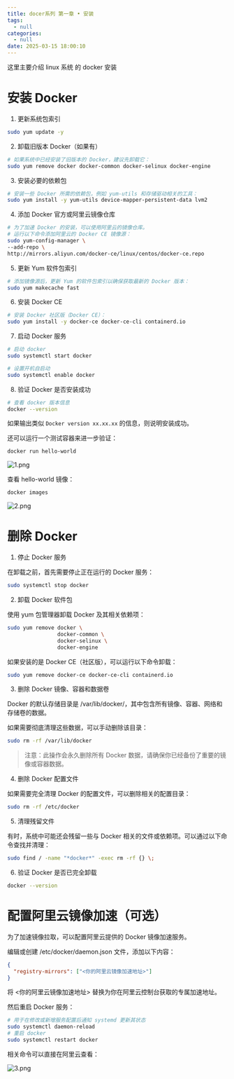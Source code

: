 ```yaml
---
title: docer系列 第一章 • 安装
tags:
  - null
categories:
  - null
date: 2025-03-15 18:00:10
---
```


这里主要介绍 linux 系统 的 docker 安装

<!-- more -->

# 安装 Docker

1. 更新系统包索引

```bash
sudo yum update -y
```

2. 卸载旧版本 Docker（如果有）

```bash
# 如果系统中已经安装了旧版本的 Docker，建议先卸载它：
sudo yum remove docker docker-common docker-selinux docker-engine
```

3. 安装必要的依赖包

```bash
# 安装一些 Docker 所需的依赖包，例如 yum-utils 和存储驱动相关的工具：
sudo yum install -y yum-utils device-mapper-persistent-data lvm2
```

4. 添加 Docker 官方或阿里云镜像仓库

```bash
# 为了加速 Docker 的安装，可以使用阿里云的镜像仓库。
# 运行以下命令添加阿里云的 Docker CE 镜像源：
sudo yum-config-manager \
--add-repo \
http://mirrors.aliyun.com/docker-ce/linux/centos/docker-ce.repo
```

5. 更新 Yum 软件包索引

```bash
# 添加镜像源后，更新 Yum 的软件包索引以确保获取最新的 Docker 版本：
sudo yum makecache fast
```

6. 安装 Docker CE

```bash
# 安装 Docker 社区版（Docker CE）：
sudo yum install -y docker-ce docker-ce-cli containerd.io
```

7. 启动 Docker 服务

```bash
# 启动 docker
sudo systemctl start docker

# 设置开机自启动
sudo systemctl enable docker
```

8. 验证 Docker 是否安装成功

```bash
# 查看 docker 版本信息
docker --version
```

如果输出类似 `Docker version xx.xx.xx` 的信息，则说明安装成功。

还可以运行一个测试容器来进一步验证：

```bash
docker run hello-world
```

![1.png](https://img-bed.renouc.cn/v2/8jVgVQO.png)

查看 hello-world 镜像：

```bash
docker images
```

![2.png](https://img-bed.renouc.cn/v2/41Ow6kt.png)

# 删除 Docker

1. 停止 Docker 服务

在卸载之前，首先需要停止正在运行的 Docker 服务：

```bash
sudo systemctl stop docker
```

2. 卸载 Docker 软件包

使用 yum 包管理器卸载 Docker 及其相关依赖项：

```bash
sudo yum remove docker \
                docker-common \
                docker-selinux \
                docker-engine
```

如果安装的是 Docker CE（社区版），可以运行以下命令卸载：

```bash
sudo yum remove docker-ce docker-ce-cli containerd.io
```

3. 删除 Docker 镜像、容器和数据卷

Docker 的默认存储目录是 /var/lib/docker/，其中包含所有镜像、容器、网络和存储卷的数据。

如果需要彻底清理这些数据，可以手动删除该目录：

```bash
sudo rm -rf /var/lib/docker
```

> 注意：此操作会永久删除所有 Docker 数据，请确保你已经备份了重要的镜像或容器数据。

4. 删除 Docker 配置文件

如果需要完全清理 Docker 的配置文件，可以删除相关的配置目录：

```bash
sudo rm -rf /etc/docker
```

5. 清理残留文件

有时，系统中可能还会残留一些与 Docker 相关的文件或依赖项。可以通过以下命令查找并清理：

```bash
sudo find / -name "*docker*" -exec rm -rf {} \;
```

6. 验证 Docker 是否已完全卸载

```bash
docker --version
```

# 配置阿里云镜像加速（可选）

为了加速镜像拉取，可以配置阿里云提供的 Docker 镜像加速服务。

编辑或创建 /etc/docker/daemon.json 文件，添加以下内容：

```json
{
  "registry-mirrors": ["<你的阿里云镜像加速地址>"]
}
```

将 <你的阿里云镜像加速地址> 替换为你在阿里云控制台获取的专属加速地址。

然后重启 Docker 服务：

```bash
# 用于在修改或新增服务配置后通知 systemd 更新其状态
sudo systemctl daemon-reload
# 重启 docker
sudo systemctl restart docker
```

相关命令可以直接在阿里云查看：

![3.png](https://img-bed.renouc.cn/v2/UpCC4c7.png)
